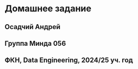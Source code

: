 # Домашнее задание

## Осадчий Андрей

## Группа Минда 056

## ФКН, Data Engineering, 2024/25 уч. год

